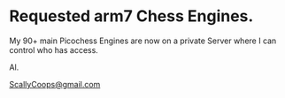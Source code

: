 # Requested arm7 Chess Engines.

My 90+ main Picochess Engines are now on a private Server where I can control who has access.

  
Al.
  
ScallyCoops@gmail.com


